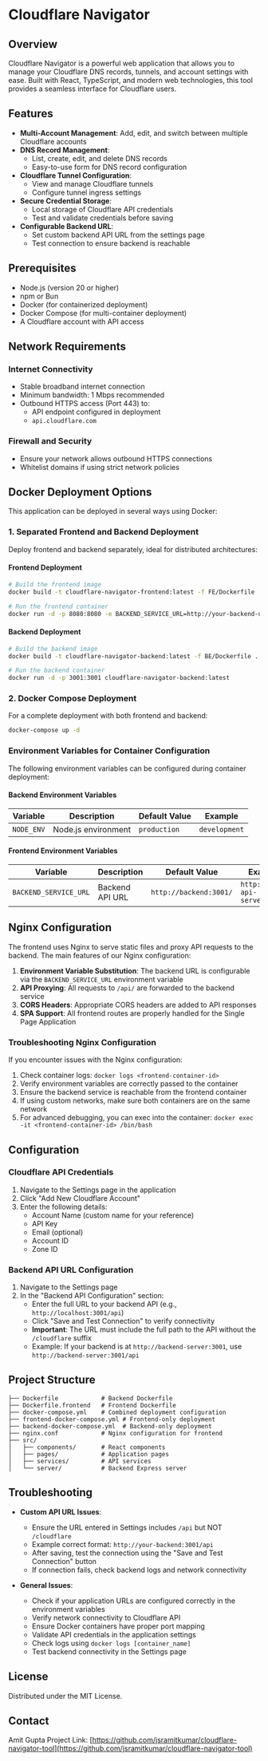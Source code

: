 # Cloudflare Navigator

## Overview

Cloudflare Navigator is a powerful web application that allows you to manage your Cloudflare DNS records, tunnels, and account settings with ease. Built with React, TypeScript, and modern web technologies, this tool provides a seamless interface for Cloudflare users.

## Features

- **Multi-Account Management**: Add, edit, and switch between multiple Cloudflare accounts
- **DNS Record Management**: 
  - List, create, edit, and delete DNS records
  - Easy-to-use form for DNS record configuration
- **Cloudflare Tunnel Configuration**:
  - View and manage Cloudflare tunnels
  - Configure tunnel ingress settings
- **Secure Credential Storage**: 
  - Local storage of Cloudflare API credentials
  - Test and validate credentials before saving
- **Configurable Backend URL**: 
  - Set custom backend API URL from the settings page
  - Test connection to ensure backend is reachable

## Prerequisites

- Node.js (version 20 or higher)
- npm or Bun
- Docker (for containerized deployment)
- Docker Compose (for multi-container deployment)
- A Cloudflare account with API access

## Network Requirements

### Internet Connectivity
- Stable broadband internet connection
- Minimum bandwidth: 1 Mbps recommended
- Outbound HTTPS access (Port 443) to:
  - API endpoint configured in deployment
  - `api.cloudflare.com`

### Firewall and Security
- Ensure your network allows outbound HTTPS connections
- Whitelist domains if using strict network policies

## Docker Deployment Options

This application can be deployed in several ways using Docker:

### 1. Separated Frontend and Backend Deployment

Deploy frontend and backend separately, ideal for distributed architectures:

#### Frontend Deployment
```bash
# Build the frontend image
docker build -t cloudflare-navigator-frontend:latest -f FE/Dockerfile .

# Run the frontend container
docker run -d -p 8080:8080 -e BACKEND_SERVICE_URL=http://your-backend-url:3001/ cloudflare-navigator-frontend:latest
```

#### Backend Deployment
```bash
# Build the backend image
docker build -t cloudflare-navigator-backend:latest -f BE/Dockerfile .

# Run the backend container
docker run -d -p 3001:3001 cloudflare-navigator-backend:latest
```

### 2. Docker Compose Deployment

For a complete deployment with both frontend and backend:
```bash
docker-compose up -d
```

### Environment Variables for Container Configuration

The following environment variables can be configured during container deployment:

#### Backend Environment Variables
| Variable | Description | Default Value | Example |
|----------|-------------|---------------|---------|
| `NODE_ENV` | Node.js environment | `production` | `development` |

#### Frontend Environment Variables
| Variable | Description | Default Value | Example |
|----------|-------------|---------------|---------|
| `BACKEND_SERVICE_URL` | Backend API URL | `http://backend:3001/` | `http://your-api-server:3001/` |

## Nginx Configuration

The frontend uses Nginx to serve static files and proxy API requests to the backend. The main features of our Nginx configuration:

1. **Environment Variable Substitution**: The backend URL is configurable via the `BACKEND_SERVICE_URL` environment variable
2. **API Proxying**: All requests to `/api/` are forwarded to the backend service
3. **CORS Headers**: Appropriate CORS headers are added to API responses
4. **SPA Support**: All frontend routes are properly handled for the Single Page Application

### Troubleshooting Nginx Configuration

If you encounter issues with the Nginx configuration:

1. Check container logs: `docker logs <frontend-container-id>`
2. Verify environment variables are correctly passed to the container
3. Ensure the backend service is reachable from the frontend container
4. If using custom networks, make sure both containers are on the same network
5. For advanced debugging, you can exec into the container: `docker exec -it <frontend-container-id> /bin/bash`

## Configuration

### Cloudflare API Credentials

1. Navigate to the Settings page in the application
2. Click "Add New Cloudflare Account"
3. Enter the following details:
   - Account Name (custom name for your reference)
   - API Key
   - Email (optional)
   - Account ID
   - Zone ID

### Backend API URL Configuration

1. Navigate to the Settings page
2. In the "Backend API Configuration" section:
   - Enter the full URL to your backend API (e.g., `http://localhost:3001/api`)
   - Click "Save and Test Connection" to verify connectivity
   - **Important**: The URL must include the full path to the API without the `/cloudflare` suffix
   - Example: If your backend is at `http://backend-server:3001`, use `http://backend-server:3001/api`

## Project Structure

```
├── Dockerfile            # Backend Dockerfile
├── Dockerfile.frontend   # Frontend Dockerfile
├── docker-compose.yml    # Combined deployment configuration
├── frontend-docker-compose.yml # Frontend-only deployment
├── backend-docker-compose.yml  # Backend-only deployment
├── nginx.conf            # Nginx configuration for frontend
├── src/
│   ├── components/       # React components
│   ├── pages/            # Application pages
│   ├── services/         # API services
│   └── server/           # Backend Express server
```

## Troubleshooting

- **Custom API URL Issues**: 
  - Ensure the URL entered in Settings includes `/api` but NOT `/cloudflare`
  - Example correct format: `http://your-backend:3001/api`
  - After saving, test the connection using the "Save and Test Connection" button
  - If connection fails, check backend logs and network connectivity

- **General Issues**:
  - Check if your application URLs are configured correctly in the environment variables
  - Verify network connectivity to Cloudflare API
  - Ensure Docker containers have proper port mapping
  - Validate API credentials in the application settings
  - Check logs using `docker logs [container_name]`
  - Test backend connectivity in the Settings page

## License

Distributed under the MIT License.

## Contact

Amit Gupta
Project Link: [https://github.com/jsramitkumar/cloudflare-navigator-tool](https://github.com/jsramitkumar/cloudflare-navigator-tool)
